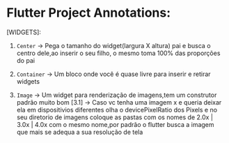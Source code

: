 # Flutter Project Annotations: 


[WIDGETS]:

1. `Center` -> Pega o tamanho do widget(largura X altura) pai e busca o centro dele,ao inserir o seu filho, o mesmo toma 100% das proporções do pai 

2. `Container` -> Um bloco onde você é quase livre para inserir e retirar widgets

3. `Image` -> Um widget para renderização de imagens,tem um construtor padrão muito bom
    [3.1] -> Caso vc tenha uma imagem x e queria deixar ela em dispositivios diferentes olha o devicePixelRatio dos Pixels e no seu diretorio de imagens coloque as pastas com os nomes de 2.0x | 3.0x | 4.0x com o mesmo nome,por padrão o flutter busca a imagem que mais se adequa a sua resolução de tela 




